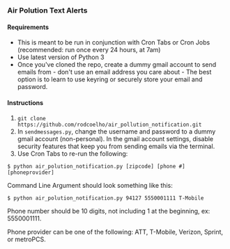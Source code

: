  ### Air Polution Text Alerts
#### Requirements

- This is meant to be run in conjunction with Cron Tabs or Cron Jobs (recommended: run once every 24 hours, at 7am)
- Use latest version of Python 3
- Once you've cloned the repo, create a dummy gmail account to send emails from - don't use an email address you care about - The best option is 
to learn to use keyring or securely store your email and password.


#### Instructions 

1) `git clone https://github.com/rodcoelho/air_pollution_notification.git`
2) In `sendmessages.py`, change the username and password to a dummy gmail account (non-personal). In the gmail account settings, disable security features that keep you from sending emails via the terminal.
3) Use Cron Tabs to re-run the following:


`$ python air_polution_notification.py [zipcode] [phone #] [phoneprovider]` 

Command Line Argument should look something like this:

`$ python air_polution_notification.py 94127 5550001111 T-Mobile`

Phone number should be 10 digits, not including 1 at the beginning, ex: 5550001111. 

Phone provider can be one of the following: ATT, T-Mobile, Verizon, Sprint, or metroPCS. 

